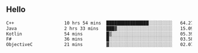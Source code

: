 ## Hello
<!--START_SECTION:waka-->

```txt
C++                   10 hrs 54 mins  ████████████████░░░░░░░░░   64.27 %
Java                  2 hrs 33 mins   ███▓░░░░░░░░░░░░░░░░░░░░░   15.09 %
Kotlin                54 mins         █▒░░░░░░░░░░░░░░░░░░░░░░░   05.39 %
F#                    36 mins         █░░░░░░░░░░░░░░░░░░░░░░░░   03.58 %
ObjectiveC            21 mins         ▓░░░░░░░░░░░░░░░░░░░░░░░░   02.07 %
```

<!--END_SECTION:waka-->
